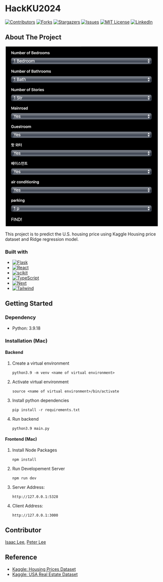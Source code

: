 # HackKU2024

[![Contributors][contributors-shield]][contributors-url]
[![Forks][forks-shield]][forks-url]
[![Stargazers][stars-shield]][stars-url]
[![Issues][issues-shield]][issues-url]
[![MIT License][license-shield]][license-url]
[![LinkedIn][linkedin-shield]][linkedin-url]

## About The Project

<p align="center">
   <img src="static/screenshot.png" alt="Product Screenshot" width="500"/>
</p>

This project is to predict the U.S. housing price using Kaggle Housing price dataset and Ridge regression model.

### Built with
* [![Flask][Flask.js]][Flask-url]
* [![React][React.js]][React-url]
* [![scikit][scikit.js]][scikit-url]
* [![TypeScript][TypeScript.js]][TypeScript-url]
* [![Next][Next.js]][Next-url]
* [![Tailwind][Tailwind.js]][Tailwind-url]


## Getting Started

### Dependency
- Python: 3.9.18

### Installation (Mac)

#### Backend
1. Create a virtual environment
   ```
   python3.9 -m venv <name of virtual environment>
   ```
2. Activate virtual environment
   ```
   source <name of virtual environment>/bin/activate
   ```
3. Install python dependencies
    ```
    pip install -r requirements.txt
    ```
4. Run backend
    ```
    python3.9 main.py
    ```


#### Frontend (Mac)
1. Install Node Packages

   ```
   npm install
   ```

2. Run Developement Server

   ```
   npm run dev
   ```

3. Server Address:

   ```
   http://127.0.0.1:5328
   ```

4. Client Address:
   ```
   http://127.0.0.1:3000
   ```

## Contributor
[Isaac Lee](https://github.com/2starwook), [Peter Lee](https://github.com/yiwoduf)


## Reference
- [Kaggle: Housing Prices Dataset](https://www.kaggle.com/datasets/yasserh/housing-prices-dataset)
- [Kaggle: USA Real Estate Dataset](https://www.kaggle.com/datasets/ahmedshahriarsakib/usa-real-estate-dataset)

<!-- MARKDOWN LINKS & IMAGES -->
[contributors-shield]: https://img.shields.io/github/contributors/2starwook/HackKU-2024-LOOH.svg?style=for-the-badge
[contributors-url]: https://github.com/2starwook/HackKU-2024-LOOH/graphs/contributors
[forks-shield]: https://img.shields.io/github/forks/2starwook/HackKU-2024-LOOH.svg?style=for-the-badge
[forks-url]: https://github.com/2starwook/HackKU-2024-LOOH/network/members
[stars-shield]: https://img.shields.io/github/stars/2starwook/HackKU-2024-LOOH.svg?style=for-the-badge
[stars-url]: https://github.com/2starwook/HackKU-2024-LOOH/stargazers
[issues-shield]: https://img.shields.io/github/issues/2starwook/HackKU-2024-LOOH.svg?style=for-the-badge
[issues-url]: https://github.com/2starwook/HackKU-2024-LOOH/issues
[license-shield]: https://img.shields.io/github/license/2starwook/HackKU-2024-LOOH.svg?style=for-the-badge
[license-url]: https://github.com/2starwook/HackKU-2024-LOOH/blob/master/LICENSE.txt
[linkedin-shield]: https://img.shields.io/badge/-LinkedIn-black.svg?style=for-the-badge&logo=linkedin&colorB=555
[linkedin-url]: https://www.linkedin.com/in/seonguk-isaac-lee/

[Flask.js]: https://img.shields.io/badge/Flask-000000?style=for-the-badge&logo=flask&logoColor=white
[Flask-url]: https://flask.palletsprojects.com
[React.js]: https://img.shields.io/badge/React-20232A?style=for-the-badge&logo=react&logoColor=61DAFB
[React-url]: https://reactjs.org
[scikit.js]: https://img.shields.io/badge/scikit_learn-F7931E?style=for-the-badge&logo=scikit-learn&logoColor=white
[scikit-url]: https://scikit-learn.org
[TypeScript.js]: https://img.shields.io/badge/TypeScript-007ACC?style=for-the-badge&logo=typescript&logoColor=white
[TypeScript-url]: https://www.typescriptlang.org
[Tailwind.js]: https://img.shields.io/badge/Tailwind_CSS-38B2AC?style=for-the-badge&logo=tailwind-css&logoColor=white
[Tailwind-url]: https://tailwindcss.com
[Next.js]: https://img.shields.io/badge/next.js-000000?style=for-the-badge&logo=nextdotjs&logoColor=white
[Next-url]: https://nextjs.org/
